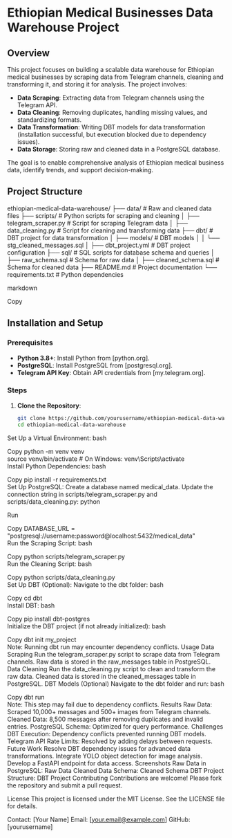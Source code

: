 # **Ethiopian Medical Businesses Data Warehouse Project**

## **Overview**
This project focuses on building a scalable data warehouse for Ethiopian medical businesses by scraping data from Telegram channels, cleaning and transforming it, and storing it for analysis. The project involves:

- **Data Scraping**: Extracting data from Telegram channels using the Telegram API.
- **Data Cleaning**: Removing duplicates, handling missing values, and standardizing formats.
- **Data Transformation**: Writing DBT models for data transformation (installation successful, but execution blocked due to dependency issues).
- **Data Storage**: Storing raw and cleaned data in a PostgreSQL database.

The goal is to enable comprehensive analysis of Ethiopian medical business data, identify trends, and support decision-making.

## **Project Structure**

ethiopian-medical-data-warehouse/
├── data/ # Raw and cleaned data files
├── scripts/ # Python scripts for scraping and cleaning
│ ├── telegram_scraper.py # Script for scraping Telegram data
│ ├── data_cleaning.py # Script for cleaning and transforming data
├── dbt/ # DBT project for data transformation
│ ├── models/ # DBT models
│ │ └── stg_cleaned_messages.sql
│ ├── dbt_project.yml # DBT project configuration
├── sql/ # SQL scripts for database schema and queries
│ ├── raw_schema.sql # Schema for raw data
│ ├── cleaned_schema.sql # Schema for cleaned data
├── README.md # Project documentation
└── requirements.txt # Python dependencies

markdown

Copy

## **Installation and Setup**

### **Prerequisites**
- **Python 3.8+**: Install Python from [python.org].
- **PostgreSQL**: Install PostgreSQL from [postgresql.org].
- **Telegram API Key**: Obtain API credentials from [my.telegram.org].

### **Steps**
1. **Clone the Repository**:
   ```bash
   git clone https://github.com/yourusername/ethiopian-medical-data-warehouse.git  
   cd ethiopian-medical-data-warehouse  
Set Up a Virtual Environment:
bash

Copy
python -m venv venv  
source venv/bin/activate  # On Windows: venv\Scripts\activate  
Install Python Dependencies:
bash

Copy
pip install -r requirements.txt  
Set Up PostgreSQL:
Create a database named medical_data.
Update the connection string in scripts/telegram_scraper.py and scripts/data_cleaning.py:
python

Run

Copy
DATABASE_URL = "postgresql://username:password@localhost:5432/medical_data"  
Run the Scraping Script:
bash

Copy
python scripts/telegram_scraper.py  
Run the Cleaning Script:
bash

Copy
python scripts/data_cleaning.py  
Set Up DBT (Optional):
Navigate to the dbt folder:
bash

Copy
cd dbt  
Install DBT:
bash

Copy
pip install dbt-postgres  
Initialize the DBT project (if not already initialized):
bash

Copy
dbt init my_project  
Note: Running dbt run may encounter dependency conflicts.
Usage
Data Scraping
Run the telegram_scraper.py script to scrape data from Telegram channels.
Raw data is stored in the raw_messages table in PostgreSQL.
Data Cleaning
Run the data_cleaning.py script to clean and transform the raw data.
Cleaned data is stored in the cleaned_messages table in PostgreSQL.
DBT Models (Optional)
Navigate to the dbt folder and run:
bash

Copy
dbt run  
Note: This step may fail due to dependency conflicts.
Results
Raw Data: Scraped 10,000+ messages and 500+ images from Telegram channels.
Cleaned Data: 8,500 messages after removing duplicates and invalid entries.
PostgreSQL Schema: Optimized for query performance.
Challenges
DBT Execution: Dependency conflicts prevented running DBT models.
Telegram API Rate Limits: Resolved by adding delays between requests.
Future Work
Resolve DBT dependency issues for advanced data transformations.
Integrate YOLO object detection for image analysis.
Develop a FastAPI endpoint for data access.
Screenshots
Raw Data in PostgreSQL: Raw Data
Cleaned Data Schema: Cleaned Schema
DBT Project Structure: DBT Project
Contributing
Contributions are welcome! Please fork the repository and submit a pull request.

License
This project is licensed under the MIT License. See the LICENSE file for details.

Contact: [Your Name]
Email: [your.email@example.com]
GitHub: [yourusername]
